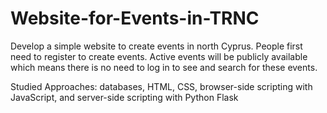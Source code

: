 # Website-for-Events-in-TRNC

Develop a simple website to create events in north Cyprus. People
first need to register to create events. Active events will be publicly available which means there is no need to log in to see and search for these events.

Studied Approaches:  databases, HTML, CSS, browser-side scripting with JavaScript,
and server-side scripting with Python Flask








